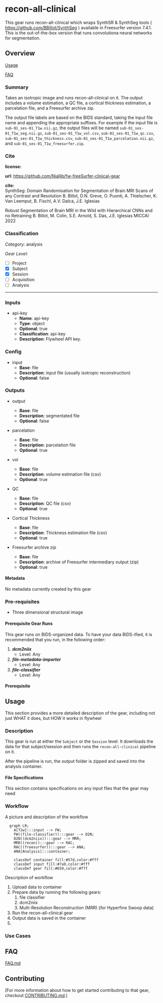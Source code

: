 # recon-all-clinical

This gear runs recon-all-clinical which wraps SynthSR & SynthSeg tools ( https://github.com/BBillot/SynthSeg ) available in Freesurfer version 7.4.1. This is the out-of-the-box version that runs convolutiona neural networks for segmentation. 

## Overview

[Usage](#usage)

[FAQ](#faq)

### Summary
Takes an isotropic image and runs recon-all-clinical on it. The output includes a volume estimation, a QC file, a cortical thickness estimation, a parcelation file, and a Freesurfer archive zip.

The output file labels are based on the BIDS standard, taking the input file name and appending the appropriate suffixes. For example if the input file is `sub-01_ses-01_T1w.nii.gz`, the output files will be named `sub-01_ses-01_T1w_seg.nii.gz`, `sub-01_ses-01_T1w_vol.csv`, `sub-01_ses-01_T1w_qc.csv`, `sub-01_ses-01_T1w_thickness.csv`, `sub-01_ses-01_T1w_parcelation.nii.gz`, and `sub-01_ses-01_T1w_freesurfer.zip`.

### Cite

**license:**


**url:** <https://github.com/Nialljb/fw-freeSurfer-clinical-gear>

**cite:**  
SynthSeg: Domain Randomisation for Segmentation of Brain MRI Scans of any Contrast and Resolution
B. Billot, D.N. Greve, O. Puonti, A. Thielscher, K. Van Leemput, B. Fischl, A.V. Dalca, J.E. Iglesias

Robust Segmentation of Brain MRI in the Wild with Hierarchical CNNs and no Retraining
B. Billot, M. Colin, S.E. Arnold, S. Das, J.E. Iglesias
MICCAI 2022  

### Classification

*Category:* analysis

*Gear Level:*

* [ ] Project
* [x] Subject
* [x] Session
* [ ] Acquisition
* [ ] Analysis

----

### Inputs

* api-key
  * **Name**: api-key
  * **Type**: object
  * **Optional**: true
  * **Classification**: api-key
  * **Description**: Flywheel API key.

### Config

* input
  * **Base**: file
  * **Description**: input file (usually isotropic reconstruction)
  * **Optional**: false

### Outputs
* output
  * **Base**: file
  * **Description**: segmentated file 
  * **Optional**: false

* parcelation
  * **Base**: file
  * **Description**: parcelation file 
  * **Optional**: true

* vol
  * **Base**: file
  * **Description**: volume estimation file (csv)
  * **Optional**: true

* QC
  * **Base**: file
  * **Description**: QC file (csv)
  * **Optional**: true
  
* Cortical Thickness
  * **Base**: file
  * **Description**: Thickness estimation file (csv)
  * **Optional**: true

* Freesurfer archive zip
  * **Base**: file
  * **Description**: archive of Freesurfer intermediary output (zip)
  * **Optional**: true


#### Metadata

No metadata currently created by this gear

### Pre-requisites

- Three dimensional structural image

#### Prerequisite Gear Runs

This gear runs on BIDS-organized data. To have your data BIDS-ified, it is recommended
that you run, in the following order:

1. ***dcm2niix***
    * Level: Any
2. ***file-metadata-importer***
    * Level: Any
3. ***file-classifier***
    * Level: Any

#### Prerequisite

## Usage

This section provides a more detailed description of the gear, including not just WHAT
it does, but HOW it works in flywheel

### Description

This gear is run at either the `Subject` or the `Session` level. It downloads the data for that subject/session and then runs the
`recon-all-clinical` pipeline on it.

After the pipeline is run, the output folder is zipped and saved into the analysis
container.


#### File Specifications

This section contains specifications on any input files that the gear may need

### Workflow

A picture and description of the workflow

```mermaid
  graph LR;
    A[T2w]:::input --> FW;
    FW((file-classifier)):::gear --> D2N;
    D2N((dcm2niix)):::gear --> MRR;
    MRR((recon)):::gear --> RAC;
    RAC((freesurfer)):::gear --> ANA;
    ANA[Analysis]:::container;
    
    classDef container fill:#57d,color:#fff
    classDef input fill:#7a9,color:#fff
    classDef gear fill:#659,color:#fff
```

Description of workflow

1. Upload data to container
2. Prepare data by running the following gears:
   1. file classifier
   2. dcm2niix
   3. Multi-Resolution Reconstruction (MRR) {for Hyperfine Swoop data}
3. Run the recon-all-clinical gear
4. Output data is saved in the container
5. 
### Use Cases

## FAQ

[FAQ.md](FAQ.md)

## Contributing

[For more information about how to get started contributing to that gear,
checkout [CONTRIBUTING.md](CONTRIBUTING.md).]
